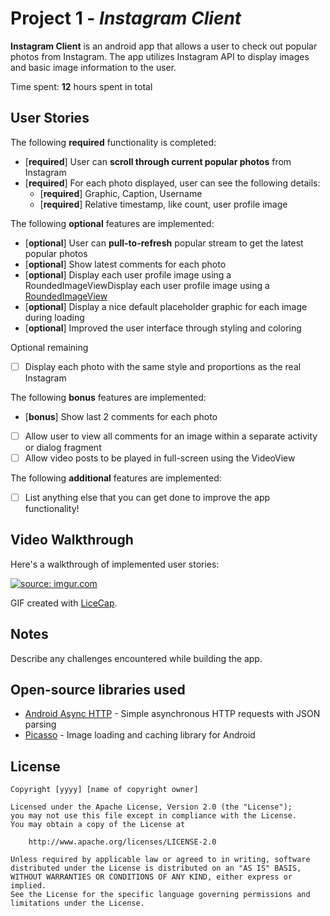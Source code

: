 # Project 1 - *Instagram Client*

**Instagram Client** is an android app that allows a user to check out popular photos from Instagram. The app utilizes Instagram API to display images and basic image information to the user.

Time spent: **12** hours spent in total

## User Stories

The following **required** functionality is completed:

* [**required**] User can **scroll through current popular photos** from Instagram
* [**required**] For each photo displayed, user can see the following details:
  * [**required**] Graphic, Caption, Username
  * [**required**] Relative timestamp, like count, user profile image

The following **optional** features are implemented:

* [**optional**] User can **pull-to-refresh** popular stream to get the latest popular photos
* [**optional**] Show latest comments for each photo
* [**optional**] Display each user profile image using a RoundedImageViewDisplay each user profile image using a [RoundedImageView](https://github.com/vinc3m1/RoundedImageView)
* [**optional**] Display a nice default placeholder graphic for each image during loading
* [**optional**] Improved the user interface through styling and coloring

Optional remaining 
* [ ] Display each photo with the same style and proportions as the real Instagram

The following **bonus** features are implemented:

* [**bonus**] Show last 2 comments for each photo
* [ ] Allow user to view all comments for an image within a separate activity or dialog fragment
* [ ] Allow video posts to be played in full-screen using the VideoView

The following **additional** features are implemented:

* [ ] List anything else that you can get done to improve the app functionality!

## Video Walkthrough 

Here's a walkthrough of implemented user stories:

<a href="http://i.imgur.com/x6ESBlx.gifv"><img src="http://i.imgur.com/x6ESBlx.gifv" title="source: imgur.com" /></a>

GIF created with [LiceCap](http://www.cockos.com/licecap/).

## Notes

Describe any challenges encountered while building the app.

## Open-source libraries used

- [Android Async HTTP](https://github.com/loopj/android-async-http) - Simple asynchronous HTTP requests with JSON parsing
- [Picasso](http://square.github.io/picasso/) - Image loading and caching library for Android

## License

    Copyright [yyyy] [name of copyright owner]

    Licensed under the Apache License, Version 2.0 (the "License");
    you may not use this file except in compliance with the License.
    You may obtain a copy of the License at

        http://www.apache.org/licenses/LICENSE-2.0

    Unless required by applicable law or agreed to in writing, software
    distributed under the License is distributed on an "AS IS" BASIS,
    WITHOUT WARRANTIES OR CONDITIONS OF ANY KIND, either express or implied.
    See the License for the specific language governing permissions and
    limitations under the License.